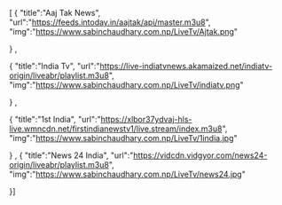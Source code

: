 [ {
"title":"Aaj Tak News",
 "url":"https://feeds.intoday.in/aajtak/api/master.m3u8",
"img":"https://www.sabinchaudhary.com.np/LiveTv/Ajtak.png"
 
}
,
 
{
"title":"India Tv",
 "url":"https://live-indiatvnews.akamaized.net/indiatv-origin/liveabr/playlist.m3u8",
"img":"https://www.sabinchaudhary.com.np/LiveTv/indiatv.png"
 
}
,
 
{
"title":"1st India",
 "url":"https://xlbor37ydvaj-hls-live.wmncdn.net/firstindianewstv1/live.stream/index.m3u8",
"img":"https://www.sabinchaudhary.com.np/LiveTv/1india.jpg"
 
}
,
{
"title":"News 24 India",
 "url":"https://vidcdn.vidgyor.com/news24-origin/liveabr/playlist.m3u8",
"img":"https://www.sabinchaudhary.com.np/LiveTv/news24.jpg"
 
}]
